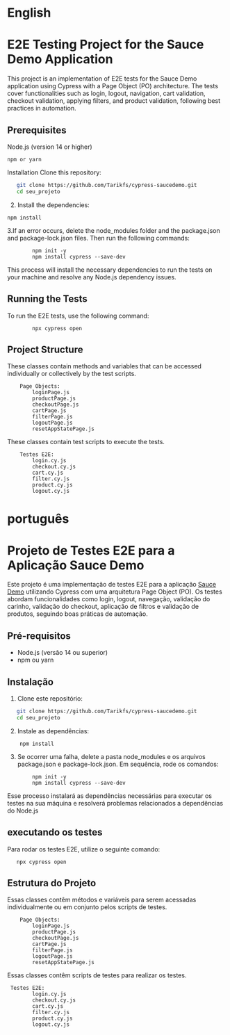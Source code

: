 # English


# E2E Testing Project for the Sauce Demo Application

This project is an implementation of E2E tests for the Sauce Demo application using Cypress with a Page Object (PO) architecture. The tests cover functionalities such as login, logout, navigation, cart validation, checkout validation, applying filters, and product validation, following best practices in automation.


 ## Prerequisites

Node.js (version 14 or higher)
```
npm or yarn
```

Installation
Clone this repository:
```bash
   git clone https://github.com/Tarikfs/cypress-saucedemo.git
   cd seu_projeto
```


2. Install the dependencies: 
```
npm install
```

3.If an error occurs, delete the node_modules folder and the package.json and package-lock.json files. Then run the following commands:
```
        npm init -y
        npm install cypress --save-dev
```
This process will install the necessary dependencies to run the tests on your machine and resolve any Node.js dependency issues.

## Running the Tests
To run the E2E tests, use the following command:
```
        npx cypress open
```

## Project Structure
These classes contain methods and variables that can be accessed individually or collectively by the test scripts.
```
    Page Objects:
        loginPage.js
        productPage.js
        checkoutPage.js
        cartPage.js
        filterPage.js
        logoutPage.js
        resetAppStatePage.js
```

These classes contain test scripts to execute the tests.
```
    Testes E2E:
        login.cy.js
        checkout.cy.js
        cart.cy.js
        filter.cy.js
        product.cy.js
        logout.cy.js
```




# português

# Projeto de Testes E2E para a Aplicação Sauce Demo

Este projeto é uma implementação de testes E2E para a aplicação [Sauce Demo](https://www.saucedemo.com/) utilizando Cypress com uma arquitetura Page Object (PO). Os testes abordam funcionalidades como login, logout, navegação, validação do carinho, validação do checkout, aplicação de filtros e validação de produtos, seguindo boas práticas de automação.

## Pré-requisitos

- Node.js (versão 14 ou superior)
- npm ou yarn

## Instalação

1. Clone este repositório:
```bash
   git clone https://github.com/Tarikfs/cypress-saucedemo.git
   cd seu_projeto
```

2. Instale as dependências:
```
    npm install
```

3. Se ocorrer uma falha, delete a pasta node_modules e os arquivos package.json e package-lock.json. Em sequência, rode os comandos:
```
        npm init -y
        npm install cypress --save-dev
```
 Esse processo instalará as dependências necessárias para executar os testes na sua máquina e resolverá problemas relacionados a dependências do Node.js


## executando os testes

Para rodar os testes E2E, utilize o seguinte comando:
```
   npx cypress open
```


## Estrutura do Projeto

Essas classes contêm métodos e variáveis para serem acessadas individualmente ou em conjunto pelos scripts de testes.
```
    Page Objects:
        loginPage.js
        productPage.js
        checkoutPage.js
        cartPage.js
        filterPage.js
        logoutPage.js
        resetAppStatePage.js
   ```

Essas classes contêm scripts de testes para realizar os testes.
```
 Testes E2E:
        login.cy.js
        checkout.cy.js
        cart.cy.js
        filter.cy.js
        product.cy.js
        logout.cy.js
```
